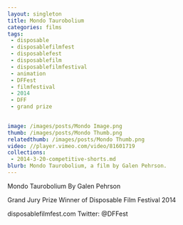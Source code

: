 ```yaml
---
layout: singleton
title: Mondo Taurobolium
categories: films
tags:
 - disposable
 - disposablefilmfest
 - disposablefest
 - disposablefilm
 - disposablefilmfestival
 - animation
 - DFFest
 - filmfestival
 - 2014
 - DFF
 - grand prize

       
image: /images/posts/Mondo Image.png
thumb: /images/posts/Mondo Thumb.png
relatedthumb: /images/posts/Mondo Thumb.png
video: //player.vimeo.com/video/81601719
collections:
 - 2014-3-20-competitive-shorts.md
blurb: Mondo Taurobolium, a film by Galen Pehrson.
---
```


Mondo Taurobolium
By Galen Pehrson

Grand Jury Prize Winner of Disposable Film Festival 2014

disposablefilmfest.com
Twitter: @DFFest
